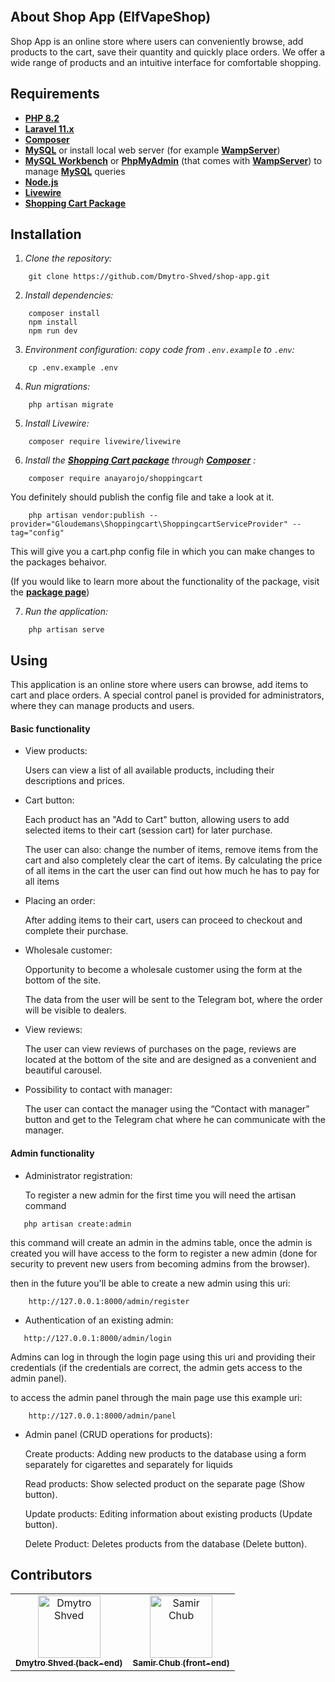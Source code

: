 <p align="center">
<img src="https://i.ibb.co/hVf88B1/Elf-VApe-Shop.jpg" alt="">
</p>

## About Shop App (ElfVapeShop)

Shop App is an online store where users can conveniently browse, add products to the cart, save their quantity and quickly place orders. We offer a wide range of products and an intuitive interface for comfortable shopping. 

## Requirements

- **[PHP 8.2](https://www.php.net/downloads)**
- **[Laravel 11.x](https://laravel.com/docs/11.x)**
- **[Composer](https://getcomposer.org/download/)**
- **[MySQL](https://www.mysql.com/downloads/)** or install local web server (for example **[WampServer](https://www.wampserver.com/en/)**)
- **[MySQL Workbench](https://dev.mysql.com/downloads/workbench/)** or **[PhpMyAdmin](https://www.phpmyadmin.net/)** (that comes with **[WampServer](https://www.wampserver.com/en/)**) to manage **[MySQL](https://www.mysql.com/downloads/)** queries
- **[Node.js](https://nodejs.org/en)**
- **[Livewire](https://laravel-livewire.com/docs/2.x/installation)**
- **[Shopping Cart Package](https://github.com/anayarojo/laravel-shopping-cart/tree/master)**


## Installation


1. *Clone the repository:*

```
    git clone https://github.com/Dmytro-Shved/shop-app.git
```

2. *Install dependencies:*
 
```
    composer install
    npm install
    npm run dev
```

3. *Environment configuration: copy code from `.env.example` to `.env`:*

```
    cp .env.example .env
```

4. *Run migrations:*
 
```
    php artisan migrate
```

5. *Install Livewire:*

```
    composer require livewire/livewire
```

6. *Install the **[Shopping Cart package](https://github.com/anayarojo/laravel-shopping-cart/tree/master)** through **[Composer](https://getcomposer.org/download/)** :*
 
```
    composer require anayarojo/shoppingcart
```

You definitely should publish the config file and take a look at it.
```
    php artisan vendor:publish --provider="Gloudemans\Shoppingcart\ShoppingcartServiceProvider" --tag="config"
```
This will give you a cart.php config file in which you can make changes to the packages behaivor.

(If you would like to learn more about the functionality of the package, visit the **[package page](https://github.com/anayarojo/laravel-shopping-cart/tree/master)**)

7. *Run the application:*

```
    php artisan serve 
``` 

## Using

This application is an online store where users can browse, add items to cart and place orders. A special control panel is provided for administrators, where they can manage products and users.

#### Basic functionality

* View products:

    Users can view a list of all available products, including their descriptions and prices.


* Cart button:

    Each product has an "Add to Cart" button, allowing users to add selected items to their cart (session cart) for later purchase.

    The user can also: change the number of items, remove items from the cart and also completely clear the cart of items. By calculating the price of all items in the cart the user can find out how much he has to pay for all items


* Placing an order:

    After adding items to their cart, users can proceed to checkout and complete their purchase.


* Wholesale customer:

  Opportunity to become a wholesale customer using the form at the bottom of the site. 

  The data from the user will be sent to the Telegram bot, where the order will be visible to dealers.


* View reviews:

  The user can view reviews of purchases on the page, reviews are located at the bottom of the site and are designed as a convenient and beautiful carousel.


* Possibility to contact with manager:

  The user can contact the manager using the “Contact with manager” button and get to the Telegram chat where he can communicate with the manager.


#### Admin functionality

* Administrator registration:

  To register a new admin for the first time you will need the artisan command 
 ```
    php artisan create:admin
```
  
this command will create an admin in the admins table, once the admin is created you will have access to the form to register a new admin (done for security to prevent new users from becoming admins from the browser). 

then in the future you'll be able to create a new admin using this uri:
```
    http://127.0.0.1:8000/admin/register
```

* Authentication of an existing admin:
 
 ```
    http://127.0.0.1:8000/admin/login
 ```

  Admins can log in through the login page using this uri and providing their credentials (if the credentials are correct, the admin gets access to the admin panel).

to access the admin panel through the main page use this example uri:

```
    http://127.0.0.1:8000/admin/panel
```

* Admin panel (CRUD operations for products):

  Create products: Adding new products to the database using a form separately for cigarettes and separately for liquids

  Read products: Show selected product on the separate page (Show button).

  Update products: Editing information about existing products (Update button).

  Delete Product: Deletes products from the database (Delete button).


## Contributors
<!-- readme: contributors -start -->
<table>
<tr>
    <td align="center">
        <a href="https://github.com/Dmytro-Shved">
            <img src="https://avatars.githubusercontent.com/u/153960097?v=4" width="100;" alt="Dmytro Shved"/>
            <br />
            <sub><b>Dmytro Shved (back-end)</b></sub>
        </a>
    </td>
    <td align="center">
        <a href="https://github.com/sammri">
            <img src="https://avatars.githubusercontent.com/u/109173034?v=4" width="100;" alt="Samir Chub"/>
            <br />
            <sub><b>Samir Chub (front-end)</b></sub>
        </a>
    </td>
</table>


[//]: # (## Special thanks to )

[//]: # (<table>)

[//]: # (    <tr>)

[//]: # (        <td align="center">)

[//]: # (            <a href="https://github.com/kirchevsky">)

[//]: # (                <img src="https://avatars.githubusercontent.com/u/1301010?v=4" width="100;" alt="Igor Kyrchevskiy"/>)

[//]: # (                <br />)

[//]: # (                <sub><b>Igor Kyrchevskiy</b></sub>)

[//]: # (            </a>)

[//]: # (        </td>)

[//]: # (    </tr>)

[//]: # (</table>)

